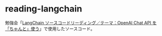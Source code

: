 # reading-langchain

勉強会「[LangChain ソースコードリーディング／テーマ：OpenAI Chat API を「ちゃんと」使う](https://studyco.connpass.com/event/286514/)」で使用したソースコード。
